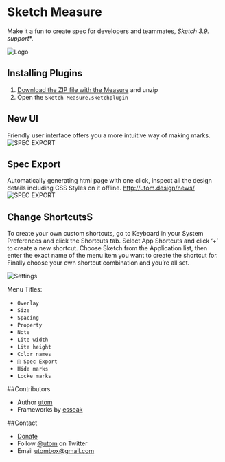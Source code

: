 # Sketch Measure

Make it a fun to create spec for developers and teammates, **Sketch 3.9.* support**. 

![Logo](http://utom.design/logo@2x.png)

## Installing Plugins
1. [Download the ZIP file with the Measure](https://github.com/utom/sketch-measure/archive/master.zip) and unzip
2. Open the `Sketch Measure.sketchplugin`

## New UI
Friendly user interface offers you a more intuitive way of making marks.
![SPEC EXPORT](http://utom.design/ui@2x.png)

## Spec Export
Automatically generating html page with one click, inspect all the design details including CSS Styles on it offline.
http://utom.design/news/
![SPEC EXPORT](http://utom.design/export@2x.png)

## Change ShortcutsS
To create your own custom shortcuts, go to Keyboard in your System Preferences and click the Shortcuts tab. Select App Shortcuts and click ‘+’ to create a new shortcut. Choose Sketch from the Application list, then enter the exact name of the menu item you want to create the shortcut for. Finally choose your own shortcut combination and you’re all set.

![Settings](http://sketchshortcuts.com/images/mac@2x.png)

Menu Titles:

* `Overlay`
* `Size`
* `Spacing`
* `Property`
* `Note`
* `Lite width`
* `Lite height`
* `Color names`
* `💎 Spec Export`
* `Hide marks`
* `Locke marks`

##Contributors
* Author [utom](http://utom.design)
* Frameworks by [esseak](https://github.com/esseak)

##Contact
* [Donate](http://utom.design/measure/donate.html)
* Follow [@utom](http://twitter.com/utom) on Twitter
* Email <utombox@gmail.com>
